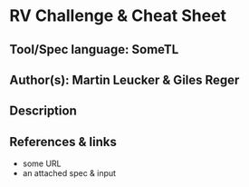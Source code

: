 # RV Challenge & Cheat Sheet

## Tool/Spec language: SomeTL
## Author(s): Martin Leucker & Giles Reger
## Description

## References & links

* some URL
* an attached spec & input
